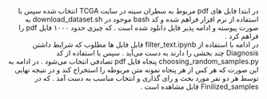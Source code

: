 <div style="direction:rtl;">
در ابتدا فایل های
pdf
مربوط به سطران سینه در سایت
TCGA
انتخاب شده سپس با استفاده از نرم افزار فراهم شده و کد
bash
موجود در
download_dataset.sh
به صورت پیوسته و ادامه پذیر فایل دانلود شده است
.
که چیزی حدود ۱۰۰۰ فایل
pdf
را فراهم کرد
.
<br>
در ادامه با استفاده از
filter_text.ipynb
فایل فایل ها مطلوب که شرایط داشتن
Diagnosis
چند بخشی را دارند به دست می‌آید
.
سپس با استفاده از کد 
choosing_random_samples.py
پنجاه فایل
pdf
تصادفی انتخاب می‌شود
.
در ادامه به این صورت که هر کس از هر پنجاه نمونه متن مربوطه را استخراج کند و در نتیجه نهایی توسط هر دو نفر مورد بحث و رای گذاری و انتخاب مناسب به دست آمد
.
که در
Finilized_samples
قابل مشاهده است
.
</div>